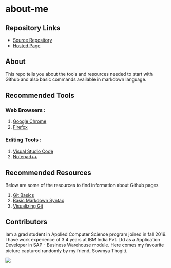 # about-me

## Repository Links

- [Source Repository](https://github.com/prasadbobbilla/about-me)
- [Hosted Page](https://prasadbobbilla.github.io/about-me/)

## About
This repo tells you about the tools and resources needed to start with Github and also basic commands available in markdown language.

## Recommended Tools

### Web Browsers :
1. [Google Chrome](https://www.google.com/chrome/)
2. [Firefox](https://www.mozilla.org/en-US/firefox/)

### Editing Tools :
1. [Visual Studio Code](https://visualstudio.microsoft.com/downloads/)
2. [Notepad++](https://notepad-plus-plus.org/download/v7.7.1.html)

## Recommended Resources

Below are some of the resources to find information about Github pages

1. [Git Basics](https://www.codecademy.com/learn/learn-git)
2. [Basic Markdown Syntax](https://www.markdownguide.org/basic-syntax/#lists)
3. [Visualizing Git](http://git-school.github.io/visualizing-git/)

## Contributors

 Iam a grad student in Applied Computer Science program joined in fall 2019. I have work experience of 3.4 years at IBM India Pvt. Ltd as a Application Developer in SAP - Business Warehouse module. Here comes my favourite picture captured randomly by my friend, Sowmya Thogiti.
 
 ![](DSC_0331.JPG)


